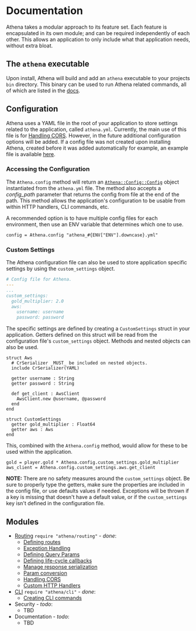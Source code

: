 # Documentation

Athena takes a modular approach to its feature set.  Each feature is encapsulated in its own module; and can be required independently of each other.  This allows an application to only include what that application needs, without extra bloat.

## The `athena` executable

Upon install, Athena will build and add an `athena` executable to your projects `bin` directory.  This binary can be used to run Athena related commands, all of which are listed in the [docs](<https://blacksmoke16.github.io/athena/Athena/Commands.html>).

## Configuration

Athena uses a YAML file in the root of your application to store settings related to the application, called `athena.yml`.  Currently, the main use of this file is for [Handling CORS](./routing.md#cors).  However, in the future additional configuration options will be added.  If a config file was not created upon installing Athena, created before it was added automatically for example, an example file is available [here](https://github.com/Blacksmoke16/athena/blob/master/athena.yml). 

### Accessing the Configuration

The `Athena.config` method will return an [`Athena::Config::Config`](<https://blacksmoke16.github.io/athena/Athena/Config/Config.html>) object instantiated from the `athena.yml` file.  The method also accepts a *config_path* parameter that returns the config from file at the end of the path.  This method allows the application's configuration to be usable from within HTTP handlers, CLI commands, etc.  

A recommended option is to have multiple config files for each environment, then use an ENV variable that determines which one to use. 

```crystal
config = Athena.config "athena_#{ENV["ENV"].downcase}.yml"
```

### Custom Settings

The Athena configuration file can also be used to store application specific settings by using the `custom_settings` object.

```yaml
# Config file for Athena.
---
...
custom_settings:
  gold_multiplier: 2.0
  aws:
    username: username
    password: password
```

The specific settings are defined by creating a `CustomSettings` struct in your application.  Getters defined on this struct will be read from the configuration file's `custom_settings` object.  Methods and nested objects can also be used.  

```crystal
struct Aws
  # CrSerializer _MUST_ be included on nested objects.
  include CrSerializer(YAML)

  getter username : String
  getter password : String
   
  def get_client : AwsClient
    AwsClient.new @username, @password
  end
end

struct CustomSettings
  getter gold_multiplier : Float64
  getter aws : Aws
end
```

This, combined with the `Athena.config` method, would allow for these to be used within the application.

```crystal
gold = player.gold * Athena.config.custom_settings.gold_multiplier
aws_client = Athena.config.custom_settings.aws.get_client
```

**NOTE:** There are no safety measures around the `custom_settings` object.  Be sure to properly type the getters, make sure the properties are included in the config file, or use defaults values if needed.  Exceptions will be thrown if a key is missing that doesn't have a default value, or if the `custom_settings` key isn't defined in the configuration file.

## Modules

* [Routing](./routing.md) `require "athena/routing"` - _done_:
  * [Defining routes](./routing.md#defining-routes)
  * [Exception Handling](./routing.md#exception-handling)
  * [Defining Query Params](./routing.md#query-params)
  * [Defining life-cycle callbacks](./routing.md#request-life-cycle-events)
  * [Manage response serialization](./routing.md#route-view)
  * [Param conversion](./routing.md#paramconverter)
  * [Handling CORS](./routing.md#cors)
  * [Custom HTTP Handlers](./routing.md#custom-handlers)
* [CLI](./cli.md) `require "athena/cli"` - _done_:
  * [Creating CLI commands](./cli.md#commands)
* Security - _todo_:
  * TBD
* Documentation - _todo_:
  * TBD






